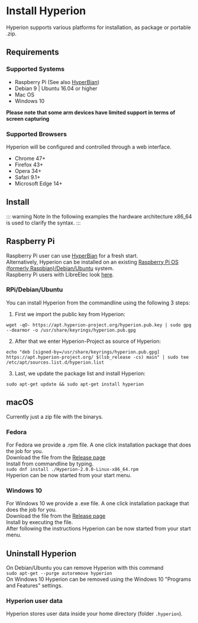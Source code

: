 # Install Hyperion
Hyperion supports various platforms for installation, as package or portable .zip.

## Requirements

### Supported Systems
  * Raspberry Pi (See also [HyperBian](/en/user/HyperBian))
  * Debian 9 | Ubuntu 16.04 or higher
  * Mac OS
  * Windows 10

**Please note that some arm devices have limited support in terms of screen capturing**

### Supported Browsers
Hyperion will be configured and controlled through a web interface.
  * Chrome 47+
  * Firefox 43+
  * Opera 34+
  * Safari 9.1+
  * Microsoft Edge 14+

## Install
::: warning Note
In the following examples the hardware architecture x86_64 is used to clarify the syntax.
:::

## Raspberry Pi
Raspberry Pi user can use [HyperBian](/en/user/HyperBian.md) for a fresh start. \
Alternatively, Hyperion can be installed on an existing [Raspberry Pi OS (formerly Raspbian)/Debian/Ubuntu](#rpi-debian-ubuntu) system. \
Raspberry Pi users with LibreElec look [here](https://hyperion-project.org/forum/index.php?thread/10463-install-hyperion-ng-on-libreelec-x86-64-rpi-inoffiziell-unofficially/&pageNo=1).

### RPi/Debian/Ubuntu
You can install Hyperion from the commandline using the following 3 steps:

1. First we import the public key from Hyperion:
```shell
wget -qO- https://apt.hyperion-project.org/hyperion.pub.key | sudo gpg --dearmor -o /usr/share/keyrings/hyperion.pub.gpg
```

2. After that we enter Hyperion-Project as source of Hyperion:
```shell
echo "deb [signed-by=/usr/share/keyrings/hyperion.pub.gpg] https://apt.hyperion-project.org/ $(lsb_release -cs) main" | sudo tee /etc/apt/sources.list.d/hyperion.list
```

3. Last, we update the package list and install Hyperion:
```shell
sudo apt-get update && sudo apt-get install hyperion
```

## macOS
Currently just a zip file with the binarys.

### Fedora
For Fedora we provide a .rpm file. A one click installation package that does the job for you. \
Download the file from the [Release page](https://github.com/hyperion-project/hyperion.ng/releases) \
Install from commandline by typing. \
`sudo dnf install ./Hyperion-2.0.0-Linux-x86_64.rpm` \
Hyperion can be now started from your start menu.

### Windows 10
For Windows 10 we provide a .exe file. A one click installation package that does the job for you. \
Download the file from the [Release page](https://github.com/hyperion-project/hyperion.ng/releases) \
Install by executing the file. \
After following the instructions Hyperion can be now started from your start menu.

## Uninstall Hyperion
On Debian/Ubuntu you can remove Hyperion with this command \
`sudo apt-get --purge autoremove hyperion`\
On Windows 10 Hyperion can be removed using the Windows 10 "Programs and Features" settings.

### Hyperion user data
Hyperion stores user data inside your home directory (folder `.hyperion`).
